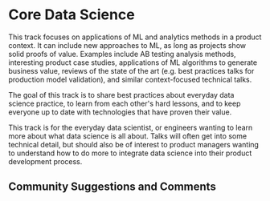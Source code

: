 # Core Data Science

This track focuses on applications of ML and analytics methods in a
product context. It can include new approaches to ML, as long as
projects show solid proofs of value. Examples include AB testing
analysis methods, interesting product case studies, applications of ML
algorithms to generate business value, reviews of the state of the art
(e.g. best practices talks for production model validation), and
similar context-focused technical talks.

The goal of this track is to share best practices about everyday data
science practice, to learn from each other's hard lessons, and to keep
everyone up to date with technologies that have proven their value.

This track is for the everyday data scientist, or engineers wanting to
learn more about what data science is all about. Talks will often get
into some technical detail, but should also be of interest to product
managers wanting to understand how to do more to integrate data
science into their product development process.

## Community Suggestions and Comments
